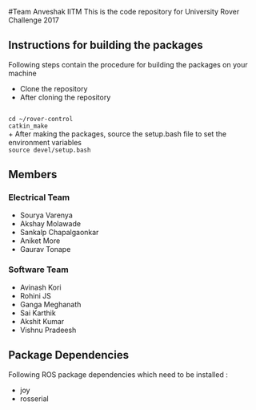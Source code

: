 #Team Anveshak IITM
This is the code repository for University Rover Challenge 2017

## Instructions for building the packages
Following steps contain the procedure for building the packages on your machine
+ Clone the repository
+ After cloning the repository

<code>
cd ~/rover-control
catkin_make
</code>
+ After making the packages, source the setup.bash file to set the environment variables

<code>
source devel/setup.bash
</code>

## Members
### Electrical Team
+ Sourya Varenya
+ Akshay Molawade
+ Sankalp Chapalgaonkar
+ Aniket More
+ Gaurav Tonape

### Software Team
+ Avinash Kori
+ Rohini JS
+ Ganga Meghanath
+ Sai Karthik
+ Akshit Kumar
+ Vishnu Pradeesh

## Package Dependencies
Following ROS package dependencies which need to be installed :
+ joy
+ rosserial
